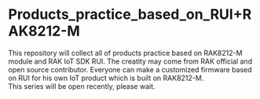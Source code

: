 # Products_practice_based_on_RUI+RAK8212-M
This repository will collect all of products practice based on RAK8212-M module and RAK IoT SDK RUI. The creatity may come from RAK official and open source contributor. Everyone can make a customized firmware based on RUI for his own IoT product which is built on RAK8212-M.  
This series will be open recently, please wait.  
